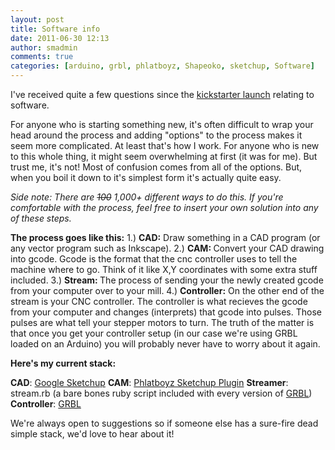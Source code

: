 ```yaml
---
layout: post
title: Software info
date: 2011-06-30 12:13
author: smadmin
comments: true
categories: [arduino, grbl, phlatboyz, Shapeoko, sketchup, Software]
---
```

I've received quite a few questions since the <a href="http://www.kickstarter.com/projects/edwardrford/project-shapeoko-a-300-complete-cnc-machine">kickstarter launch</a> relating to software.

For anyone who is starting something new, it's often difficult to wrap your head around the process and adding "options" to the process makes it seem more complicated. At least that's how I work. For anyone who is new to this whole thing, it might seem overwhelming at first (it was for me). But trust me, it's not! Most of confusion comes from all of the options. But, when you boil it down to it's simplest form it's actually quite easy.

<em>Side note: There are <del>100</del> 1,000+ different ways to do this. If you're comfortable with the process, feel free to insert your own solution into any of these steps.</em>

<strong>The process goes like this:</strong>
1.) <strong>CAD:</strong> Draw something in a CAD program (or any vector program such as Inkscape).
2.) <strong>CAM: </strong>Convert your CAD drawing into gcode. Gcode is the format that the cnc controller uses to tell the machine where to go. Think of it like X,Y coordinates with some extra stuff included.
3.) <strong>Stream: </strong>The process of sending your the newly created gcode from your computer over to your mill.
4.) <strong>Controller:</strong> On the other end of the stream is your CNC controller. The controller is what recieves the gcode from your computer and changes (interprets) that gcode into pulses. Those pulses are what tell your stepper motors to turn. The truth of the matter is that once you get your controller setup (in our case we're using GRBL loaded on an Arduino) you will probably never have to worry about it again.

<strong>Here's my current stack:</strong>

<strong>CAD</strong>: <a href="http://sketchup.google.com/intl/en/download/index.html">Google Sketchup</a>
<strong>CAM</strong>: <a href="http://sketchuppluginreviews.com/2010/04/30/phlatscript-google-sketchup-plugin-review/">Phlatboyz Sketchup Plugin</a>
<strong>Streamer</strong>: stream.rb (a bare bones ruby script included with every version of <a href="http://dank.bengler.no/-/page/show/5470_grbl?ref=mst">GRBL</a>)
<strong>Controller</strong>: <a href="http://dank.bengler.no/-/page/show/5470_grbl?ref=mst">GRBL</a>

We're always open to suggestions so if someone else has a sure-fire dead simple stack, we'd love to hear about it!
